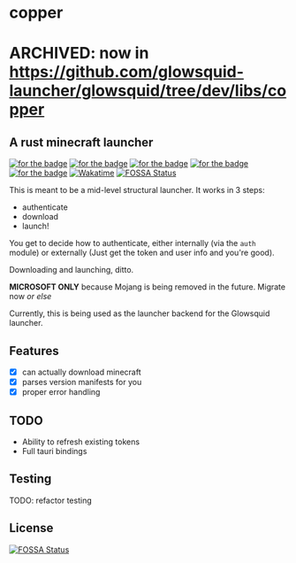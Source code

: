# copper
# ARCHIVED: now in https://github.com/glowsquid-launcher/glowsquid/tree/dev/libs/copper

## A rust minecraft launcher

[![for the badge](https://forthebadge.com/images/badges/0-percent-optimized.svg)](https://forthebadge.com)
[![for the badge](https://forthebadge.com/images/badges/60-percent-of-the-time-works-every-time.svg)](https://forthebadge.com)
[![for the badge](https://forthebadge.com/images/badges/contains-tasty-spaghetti-code.svg)](https://forthebadge.com)
[![for the badge](https://forthebadge.com/images/badges/made-with-rust.svg)](https://forthebadge.com)
[![for the badge](https://forthebadge.com/images/badges/mom-made-pizza-rolls.svg)](https://forthebadge.com)
[![Wakatime](https://wakatime.com/badge/github/glowsquid-launcher/copper.svg?style=for-the-badge)](https://wakatime.com/badge/github/glowsquid-launcher/copper)
[![FOSSA Status](https://app.fossa.com/api/projects/git%2Bgithub.com%2Fglowsquid-launcher%2Fcopper.svg?type=shield)](https://app.fossa.com/projects/git%2Bgithub.com%2Fglowsquid-launcher%2Fcopper?ref=badge_shield)

This is meant to be a mid-level structural launcher. It works in 3 steps:

- authenticate
- download
- launch!

You get to decide how to authenticate, either internally (via the `auth` module) or externally (Just get the token and user info and you're good).

Downloading and launching, ditto.

**MICROSOFT ONLY** because Mojang is being removed in the future. Migrate now _or else_

Currently, this is being used as the launcher backend for the Glowsquid launcher.

## Features

- [x] can actually download minecraft
- [x] parses version manifests for you
- [x] proper error handling

## TODO

- Ability to refresh existing tokens
- Full tauri bindings

## Testing

TODO: refactor testing

## License

[![FOSSA Status](https://app.fossa.com/api/projects/git%2Bgithub.com%2Fglowsquid-launcher%2Fcopper.svg?type=large)](https://app.fossa.com/projects/git%2Bgithub.com%2Fglowsquid-launcher%2Fcopper?ref=badge_large)
